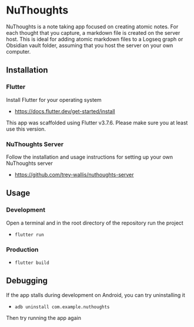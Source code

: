 # NuThoughts

NuThoughts is a note taking app focused on creating atomic notes. For each thought that you capture, a markdown file is created on the server host. This is ideal for adding atomic markdown files to a Logseq graph or Obsidian vault folder, assuming that you host the server on your own computer.

## Installation

### Flutter

Install Flutter for your operating system

- https://docs.flutter.dev/get-started/install

This app was scaffolded using Flutter v3.7.6. Please make sure you at least use this version.

### NuThoughts Server

Follow the installation and usage instructions for setting up your own NuThoughts server

- https://github.com/trey-wallis/nuthoughts-server

## Usage

### Development

Open a terminal and in the root directory of the repository run the project

- `flutter run`

### Production

- `flutter build`

## Debugging

If the app stalls during development on Android, you can try uninstalling it

- `adb uninstall com.example.nuthoughts`

Then try running the app again
